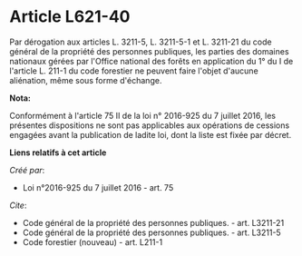 # Article L621-40

Par dérogation aux articles L. 3211-5, L. 3211-5-1 et L. 3211-21 du code général de la propriété des personnes publiques, les
parties des domaines nationaux gérées par l'Office national des forêts en application du 1° du I de l'article L. 211-1 du
code forestier ne peuvent faire l'objet d'aucune aliénation, même sous forme d'échange.

**Nota:**

Conformément à l'article 75 II de la loi n° 2016-925 du 7 juillet 2016, les présentes dispositions ne sont pas applicables
aux opérations de cessions engagées avant la publication de ladite loi, dont la liste est fixée par décret.

**Liens relatifs à cet article**

_Créé par_:

  - Loi n°2016-925 du 7 juillet 2016 - art. 75

_Cite_:

  - Code général de la propriété des personnes publiques. - art. L3211-21
  - Code général de la propriété des personnes publiques. - art. L3211-5
  - Code forestier (nouveau) - art. L211-1
